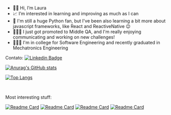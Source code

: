 - 👋🏽 Hi, I’m Laura
- 📈 I’m interested in learning and improving as much as I can
- 🐍 I'm still a huge Python fan, but I've been also learning a bit more about javascript frameworks, like React and ReactiveNative 😉
- 👩🏽‍💻 I just got promoted to Middle QA, and I'm really enjoying communicating and working on new challenges!
- 👩🏽‍🎓 I'm in college for Software Engineering and recently graduated in Mechatronics Engineering

Contato:  [![Linkedin Badge](https://img.shields.io/badge/-Laura%20Castro-0339fc?style=flat-square&logo=Linkedin&logoColor=white&link=https://www.linkedin.com/in/lauraFCa/)](https://www.linkedin.com/in/laura-faria-castro/)

[![Anurag's GitHub stats](https://github-readme-stats.vercel.app/api?username=lauraFCa&theme=tokyonight&show_icons=true&count_private=true&hide=stars,contribs)](https://github.com/lauraFCa/github-readme-stats)

[![Top Langs](https://github-readme-stats.vercel.app/api/top-langs/?username=lauraFCa&layout=compact&theme=tokyonight&hide=HTML)](https://github.com/lauraFCa/github-readme-stats)

<br>

Most interesting stuff:

[![Readme Card](https://github-readme-stats.vercel.app/api/pin/?username=lauraFCa&repo=gerenciadorPizzaria&theme=material-palenight)](https://github.com/lauraFCa/gerenciadorPizzaria)
[![Readme Card](https://github-readme-stats.vercel.app/api/pin/?username=lauraFCa&repo=consumindoAPI&theme=material-palenight)](https://github.com/lauraFCa/consumindoAPI)
[![Readme Card](https://github-readme-stats.vercel.app/api/pin/?username=lauraFCa&repo=Algoritmos&theme=material-palenight)](https://github.com/lauraFCa/Algoritmos)
[![Readme Card](https://github-readme-stats.vercel.app/api/pin/?username=lauraFCa&repo=react-learning&theme=material-palenight)](https://github.com/lauraFCa/react-learning)

<!---
LauraFCastro/LauraFCastro is a ✨ special ✨ repository because its `README.md` (this file) appears on your GitHub profile.
You can click the Preview link to take a look at your changes.
--->
